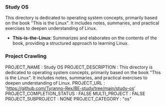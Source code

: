 ### Study OS
This directory is dedicated to operating system concepts, primarily based on the book "This is the Linux". It includes notes, summaries, and practical exercises to deepen understanding of Linux.

- **This-is-the-Linux**: Summarizes and elaborates on the contents of the book, providing a structured approach to learning Linux.

### Project Crawling
PROJECT_NAME : Study OS
PROJECT_DESCRIPTION : This directory is dedicated to operating system concepts, primarily based on the book "This is the Linux". It includes notes, summaries, and practical exercises to deepen understanding of Linux.
PROJECT_URL : 'https://github.com/Tyranno-Rex/BE-study/tree/main/study-os'
PROJECT_COMPLETION_STATUS : FALSE
MULTI_PROJECT : FALSE
PROJECT_SUBPROJECT : NONE
PROJECT_CATEGORY : "os"